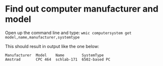 Find out computer manufacturer and model
========================================
Open up the command line and type:
`wmic computersystem get model,name,manufacturer,systemtype`

This should result in output like the one below:
```
Manufacturer  Model    Name        SystemType
Amstrad       CPC 464  schlab-171  6502-based PC
```

